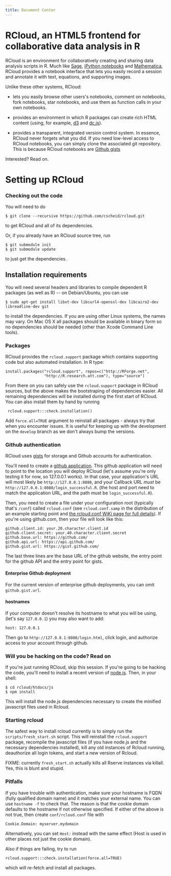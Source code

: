 ```yaml
---
title: Document Center
---
```

# RCloud, an HTML5 frontend for collaborative data analysis in R

RCloud is an environment for collaboratively creating and sharing data
analysis scripts in R. Much like [Sage](http://www.sagemath.org/),
[iPython notebooks](http://ipython.org/ipython-doc/stable/interactive/notebook.html)
and [Mathematica](http://www.wolfram.com/mathematica/), RCloud
provides a notebook interface that lets you easily record a session
and annotate it with text, equations, and supporting images.

Unlike these other systems, RCloud:

* lets you easily browse other users's notebooks, comment on
  notebooks, fork notebooks, star notebooks, and use them as function
  calls in your own notebooks.

* provides an environment in which R packages can create rich HTML
  content (using, for example, [d3](http://d3js.org) and
  [dc.js](http://nickqizhu.github.io/dc.js/)).
  
* provides a transparent, integrated version control system. In
  essence, RCloud never forgets what you did. If you need low-level
  access to RCloud notebooks, you can simply clone the associated git
  repository. This is because RCloud notebooks are
  [Github gists](https://gist.github.com)

Interested? Read on.

# Setting up RCloud

### Checking out the code

You will need to do

    $ git clone --recursive https://github.com/cscheid/rcloud.git

to get RCloud and all of its dependencies.

Or, if you already have an RCloud source tree, run

    $ git submodule init
    $ git submodule update

to just get the dependencies.

## Installation requirements

You will need several headers and libraries to compile dependent
R packages (as well as R) -- on Debian/Ubuntu, you can use

    $ sudo apt-get install libxt-dev libcurl4-openssl-dev libcairo2-dev libreadline-dev git

to install the dependencies.
If you are using other Linux systems, the names may vary.
On Mac OS X all packages should be available in binary form so no dependencies should be needed
(other than Xcode Command Line tools).

### Packages

RCloud provides the `rcloud.support` package which contains supporting
code but also automated installation.  In R type:

    install.packages("rcloud.support", repos=c("http://RForge.net",
                     "http://R.research.att.com"), type="source")

From there on you can safely use the `rcloud.support` package in RCloud
sources, but the above makes the bootstraping of dependencies
easier. All remaining dependencies will be installed during the first
start of RCloud. You can also install them by hand by running

     rcloud.support:::check.installation()

Add `force.all=TRUE` argument to reinstall all packages - always try
that when you encounter issues. It is useful for keeping up with the
development on the `develop` branch as we don't always bump the
versions.

### Github authentication

RCloud uses [gists](http://gist.github.com) for storage and Github
accounts for authentication.

You'll need to create a
[github application](https://github.com/settings/applications). This
github application will need to point to the location you will deploy
RCloud (let's assume you're only testing it for now, so 127.0.0.1
works). In that case, your application's URL will most likely be
`http://127.0.0.1:8080`, and your Callback URL *must* be
`http://127.0.0.1:8080/login_successful.R`. (the host and port need
to match the application URL, and the path must be `login_successful.R`).

Then, you need to create a file under your configuration root
(typically that's `/conf`) called `rcloud.conf` (see `rcloud.conf.samp`
in the distribution of an example starting point and
[the rcloud.conf WiKi page for full details](https://github.com/cscheid/rcloud/wiki/rcloud.conf)).
If you're using github.com, then your file will look like this:

    github.client.id: your.20.character.client.id
    github.client.secret: your.40.character.client.secret
    github.base.url: https://github.com/
    github.api.url: https://api.github.com/
	github.gist.url: https://gist.github.com/

The last three lines are the base URL of the github website,
the entry point for the github API and the entry point for gists.

#### Enterprise Github deployment

For the current version of enterprise github deployments, you
can omit
`github.gist.url`.

#### hostnames

If your computer doesn't resolve its hostname to what you will be using,
(let's say `127.0.0.1`) you may also want to add:

    host: 127.0.0.1

Then go to `http://127.0.0.1:8080/login.html`, click login, and authorize
access to your account through github.

### Will you be hacking on the code? Read on

If you're just running RCloud, skip this session. If you're going to
be hacking the code, you'll need to install a recent version of
[node.js](http://nodejs.org). Then, in your shell:

    $ cd rcloud/htdocs/js
	$ npm install

This will install the node.js dependencies necessary to create the
minified javascript files used in Rcloud.

### Starting rcloud

The safest way to install rcloud currently is to simply run the
`scripts/fresh_start.sh` script. This will reinstall the
`rcloud.support` package, recompile the javascript files (if you have
node.js and the necessary dependencies installed), kill any old
instances of Rcloud running, deauthorize all login tokens, and start a
new version of Rcloud.

FIXME: currently `fresh_start.sh` actually kills all Rserve instances
via killall. Yes, this is blunt and stupid.

### Pitfalls

If you have trouble with authentication, make sure your hostname is
FQDN (fully qualified domain name) and it matches your external name.
You can use `hostname -f` to check that. The reason is that the cookie
domain defaults to the hostname if not otherwise specified. If either
of the above is not true, then create `conf/rcloud.conf` file with

    Cookie.Domain: myserver.mydomain

Alternatively, you can set `Host:` instead with the same effect
(Host is used in other places not just the cookie domain).

Also if things are failing, try to run

    rcloud.support:::check.installation(force.all=TRUE)

which will re-fetch and install all packages.
